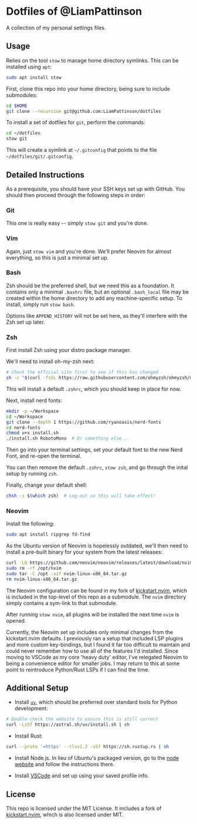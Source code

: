 # Dotfiles of @LiamPattinson

A collection of my personal settings files.

## Usage

Relies on the tool `stow` to manage home directory symlinks.  This can be
installed using `apt`:

```bash
sudo apt install stow
```

First, clone this repo into your home directory, being sure to include
submodules:

```bash
cd $HOME
git clone --recursive git@github.com:LiamPattinson/dotfiles
```

To install a set of dotfiles for `git`, perform the commands:

```bash
cd ~/dotfiles
stow git
```

This will create a symlink at `~/.gitconfig` that points to the file
`~/dotfiles/git/.gitconfig`.

## Detailed Instructions

As a prerequisite, you should have your SSH keys set up with GitHub. You should
then proceed through the following steps in order:

### Git

This one is really easy -- simply `stow git` and you're done.

### Vim

Again, just `stow vim` and you're done. We'll prefer Neovim for almost
everything, so this is just a minimal set up.

### Bash

Zsh should be the preferred shell, but we need this as a foundation.  It
contains only a minimal `.bashrc` file, but an optional `.bash_local` file may
be created within the home directory to add any machine-specific setup. To
install, simply run `stow bash`.

Options like `APPEND_HISTORY` will not be set here, as they'll interfere with
the Zsh set up later.

### Zsh

First install Zsh using your distro package manager.

We'll need to install oh-my-zsh next:

```bash
# Check the official site first to see if this has changed
sh -c "$(curl -fsSL https://raw.githubusercontent.com/ohmyzsh/ohmyzsh/master/tools/install.sh)"
```

This will install a default `.zshrc`, which you should keep in place for now.

Next, install nerd fonts:

```bash
mkdir -p ~/Workspace
cd ~/Workspace
git clone --depth 1 https://github.com/ryanoasis/nerd-fonts
cd nerd-fonts
chmod u+x install.sh
./install.sh RobotoMono  # Or something else...
```

Then go into your terminal settings, set your default font to the new Nerd
Font, and re-open the terminal.

You can then remove the default `.zshrc`, `stow zsh`, and go through the inital
setup by running `zsh`.

Finally, change your default shell:

```bash
chsh -s $(which zsh)  # Log-out so this will take effect!
```

### Neovim

Install the following:

```bash
sudo apt install ripgrep fd-find
```

As the Ubuntu version of Neovim is hopelessly outdated, we'll then need to
install a pre-built binary for your system from the latest releases:

```bash
curl -LO https://github.com/neovim/neovim/releases/latest/download/nvim-linux-x86_64.tar.gz
sudo rm -rf /opt/nvim
sudo tar -C /opt -xzf nvim-linux-x86_64.tar.gz
rm nvim-linux-x86_64.tar.gz
```

The Neovim configuration can be found in my fork of
[kickstart.nvim](https://github.com/LiamPattinson/kickstart.nvim), which is
included in the top-level of this repo as a submodule. The `nvim` directory
simply contains a sym-link to that submodule.

After running `stow nvim`, all plugins will be installed the next time `nvim`
is opened.

Currently, the Neovim set up includes only minimal changes from the
kickstart.nvim defaults. I previously ran a setup that included LSP plugins and
more custom key-bindings, but I found it far too difficult to maintain and
could never remember how to use all of the features I'd installed. Since moving
to VSCode as my core 'heavy duty' editor, I've relegated Neovim to being a
convenience editor for smaller jobs. I may return to this at some point to
reintroduce Python/Rust LSPs if I can find the time.

## Additional Setup

- Install [`uv`](https://docs.astral.sh/uv/getting-started/installation/), which
  should be preferred over standard tools for Python development:

```bash
# Double-check the website to ensure this is still correct
curl -LsSf https://astral.sh/uv/install.sh | sh
```

- Install Rust:

```bash
curl --proto '=https' --tlsv1.2 -sSf https://sh.rustup.rs | sh
```

- Install Node.js. In lieu of Ubuntu's packaged version, go to the 
  [node website](https://nodejs.org/en/download) and follow the instructions there.

- Install [VSCode](https://code.visualstudio.com/docs/setup/linux) and set up using
  your saved profile info.

## License

This repo is licensed under the MIT License. It includes a fork of
[kickstart.nvim](https://github.com/nvim-lua/kickstart.nvim), which is also
licensed under MIT.
